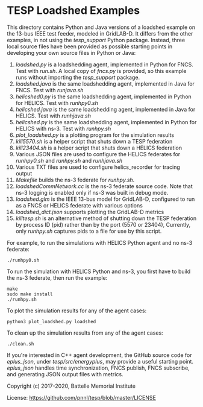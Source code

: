 # TESP Loadshed Examples

This directory contains Python and Java versions of a
loadshed example on the 13-bus IEEE test feeder, modeled
in GridLAB-D. It differs from the other examples, in
not using the *tesp_support* Python package. Instead, three
local source files have been provided as possible starting
points in developing your own source files in Python or Java:

1. *loadshed.py* is a loadshedding agent, implemented in Python for FNCS. Test with *run.sh*. A local copy of *fncs.py* is provided, so this example runs
without importing the *tesp_support* package.
2. *loadshed.java* is the same loadshedding agent, implemented in Java for FNCS. Test with *runjava.sh*
3. *helicshed0.py* is the same loadshedding agent, implemented in Python for HELICS. Test with *runhpy0.sh*
4. *helicshed.java* is the same loadshedding agent, implemented in Java for HELICS. Test with *runhjava.sh*
5. *helicshed.py* is the same loadshedding agent, implemented in Python for HELICS with ns-3. Test with *runhpy.sh*
6. *plot_loadshed.py* is a plotting program for the simulation results
7. *kill5570.sh* is a helper script that shuts down a TESP federation
8. *kill23404.sh* is a helper script that shuts down a HELICS federation
9. Various JSON files are used to configure the HELICS federates for *runhpy0.sh* and *runhpy.sh* and *runhjava.sh*
10. Various TXT files are used to configure helics_recorder for tracing output
11. *Makefile* builds the ns-3 federate for *runhpy.sh*.
12. *loadshedCommNetwork.cc* is the ns-3 federate source code. Note that ns-3 logging is enabled only if ns-3 was built in debug mode.
13. *loadshed.glm* is the IEEE 13-bus model for GridLAB-D, configured to run as a FNCS or HELICS federate with various options
14. *loadshed_dict.json* supports plotting the GridLAB-D metrics
15. *killtesp.sh* is an alternative method of shutting down the TESP federation by process ID (pid) rather than by the port (5570 or 23404), Currently, only *runhpy.sh* captures pids to a file for use by this script.

For example, to run the simulations with HELICS Python agent and no ns-3 federate:

    ./runhpy0.sh

To run the simulation with HELICS Python and ns-3, you first have to build the ns-3 federate, then run the example:

    make
    sudo make install
    ./runhpy.sh

To plot the simulation results for any of the agent cases:

    python3 plot_loadshed.py loadshed

To clean up the simulation results from any of the agent cases:

    ./clean.sh

If you're interested in C++ agent development, the GitHub
source code for *eplus_json*, under *tesp/src/energyplus*,
may provide a useful starting point. *eplus_json* handles
time synchronization, FNCS publish, FNCS subscribe, and
generating JSON output files with metrics.

Copyright (c) 2017-2020, Battelle Memorial Institute

License: https://github.com/pnnl/tesp/blob/master/LICENSE


